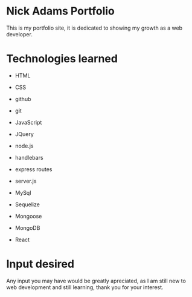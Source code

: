 # Nick Adams Portfolio

This is my portfolio site, it is dedicated to showing my growth as a web developer.

# Technologies learned

* HTML 

* CSS 

* github

* git

* JavaScript

* JQuery

* node.js

* handlebars

* express routes

* server.js

* MySql

* Sequelize

* Mongoose

* MongoDB

* React

# Input desired

Any input you may have would be greatly apreciated, as I am still new to web development and still learning, thank you for your interest.
